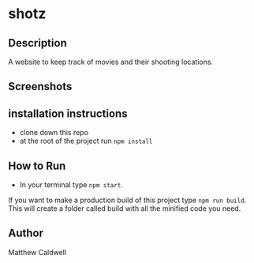 # shotz

## Description
A website to keep track of movies and their shooting locations.
## Screenshots
## installation instructions
* clone down this repo
* at the root of the project run `npm install`

## How to Run
* In your terminal type `npm start`.

If you want to make a production build of this project type `npm run build`.
This will create a folder called build with all the minified code you need.

## Author
Matthew Caldwell